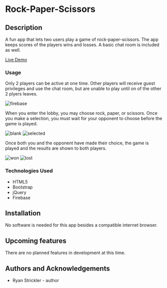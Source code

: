 # Rock-Paper-Scissors

## Description

A fun app that lets two users play a game of rock-paper-scissors. The app keeps scores of the players wins and losses. A basic chat room is included as well.

[Live Demo](https://ryans93.github.io/Rock-Paper-Scissors/)

### Usage

Only 2 players can be active at one time. Other players will receive guest privileges and use the chat room, but are unable to play until on of the other 2 plyers leaves. 

![firebase](/assets/images/firebase.png)

When you enter the lobby, you may choose rock, paper, or scissors. Once you make a selection, you must wait for your opponent to choose before the game is played.

![blank](/assets/images/blank.png)
![selected](/assets/images/selected.png)

Once both you and the opponent have made their choice, the game is played and the results are shown to both players. 

![won](/assets/images/won.png)
![lost](/assets/images/lost.png)

### Technologies Used
- HTML5
- Bootstrap
- jQuery
- Firebase

## Installation

No software is needed for this app besides a compatible internet browser.

## Upcoming features

There are no planned features in development at this time.

## Authors and Acknowledgements

- Ryan Strickler - author